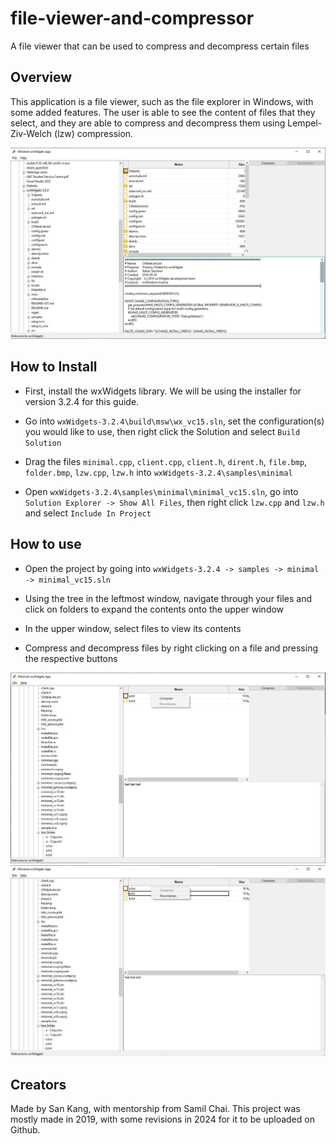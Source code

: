 # file-viewer-and-compressor
A file viewer that can be used to compress and decompress certain files

Overview
------------

This application is a file viewer, such as the file explorer in Windows, with some added features. The user is able to see the content of files that they select, and they are able to compress and decompress them using Lempel-Ziv-Welch (lzw) compression.

<img src="./images/file_exploration_and_viewing.JPG" alt="Image of a file explorer" width="900">

How to Install
------------

 - First, install the wxWidgets library. We will be using the installer for version 3.2.4 for this guide. 

 - Go into `wxWidgets-3.2.4\build\msw\wx_vc15.sln`, set the configuration(s) you would like to use, then right click the Solution and select `Build Solution`

 - Drag the files `minimal.cpp`, `client.cpp`, `client.h`, `dirent.h`, `file.bmp`, `folder.bmp`, `lzw.cpp`, `lzw.h` into `wxWidgets-3.2.4\samples\minimal`

 - Open `wxWidgets-3.2.4\samples\minimal\minimal_vc15.sln`, go into `Solution Explorer -> Show All Files`, then right click `lzw.cpp` and `lzw.h` and select `Include In Project`
 
How to use
-----

 - Open the project by going into `wxWidgets-3.2.4 -> samples -> minimal -> minimal_vc15.sln`

 - Using the tree in the leftmost window, navigate through your files and click on folders to expand the contents onto the upper window

 - In the upper window, select files to view its contents

 - Compress and decompress files by right clicking on a file and pressing the respective buttons

<img src="./images/file_compression_popup.JPG" alt="Image of a compression option on a file" width="900">

<img src="./images/file_decompression_popup.JPG" alt="Image of a decompression option on a file" width="900">

Creators
-----

Made by San Kang, with mentorship from Samil Chai.
This project was mostly made in 2019, with some revisions in 2024 for it to be uploaded on Github.